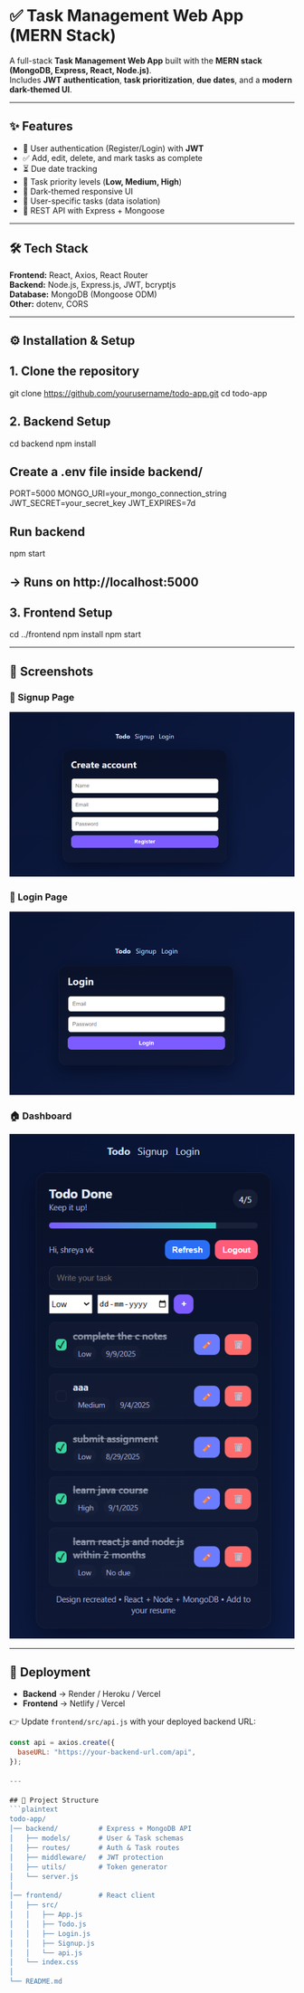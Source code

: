 # ✅ Task Management Web App (MERN Stack)

A full-stack **Task Management Web App** built with the **MERN stack (MongoDB, Express, React, Node.js)**.  
Includes **JWT authentication**, **task prioritization**, **due dates**, and a **modern dark-themed UI**.  

---

## ✨ Features
- 🔑 User authentication (Register/Login) with **JWT**
- ✅ Add, edit, delete, and mark tasks as complete
- ⏳ Due date tracking
- 📌 Task priority levels (**Low, Medium, High**)
- 🎨 Dark-themed responsive UI
- 🔐 User-specific tasks (data isolation)
- 🚀 REST API with Express + Mongoose

---

## 🛠️ Tech Stack
**Frontend:** React, Axios, React Router  
**Backend:** Node.js, Express.js, JWT, bcryptjs  
**Database:** MongoDB (Mongoose ODM)  
**Other:** dotenv, CORS  

---

## ⚙️ Installation & Setup

## 1. Clone the repository
git clone https://github.com/yourusername/todo-app.git
cd todo-app

## 2. Backend Setup
cd backend
npm install

## Create a .env file inside backend/
PORT=5000
MONGO_URI=your_mongo_connection_string
JWT_SECRET=your_secret_key
JWT_EXPIRES=7d

## Run backend
npm start
## → Runs on http://localhost:5000 

## 3. Frontend Setup
cd ../frontend
npm install
npm start

---

## 📸 Screenshots

### 🔐 Signup Page  
![Signup Page](./frontend/screenshots/Signup.png)  
### 🔐 Login Page  
![Login Page](./frontend/screenshots/login.png)  
### 🏠 Dashboard 
![Dashboard](./frontend/screenshots/dashboard.png)

---

## 🚀 Deployment
- **Backend** → Render / Heroku / Vercel  
- **Frontend** → Netlify / Vercel  

👉 Update `frontend/src/api.js` with your deployed backend URL:
```javascript
const api = axios.create({
  baseURL: "https://your-backend-url.com/api",
});

---

## 📂 Project Structure
```plaintext
todo-app/
│── backend/          # Express + MongoDB API
│   ├── models/       # User & Task schemas
│   ├── routes/       # Auth & Task routes
│   ├── middleware/   # JWT protection
│   ├── utils/        # Token generator
│   └── server.js
│
│── frontend/         # React client
│   ├── src/
│   │   ├── App.js
│   │   ├── Todo.js
│   │   ├── Login.js
│   │   ├── Signup.js
│   │   └── api.js
│   └── index.css
│
└── README.md
